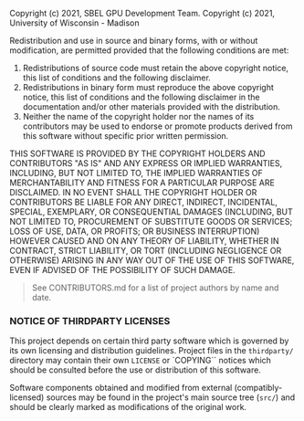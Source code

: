 
Copyright (c) 2021, SBEL GPU Development Team.
Copyright (c) 2021, University of Wisconsin - Madison

Redistribution and use in source and binary forms, with or without modification, are permitted provided that the following conditions are met:

1. Redistributions of source code must retain the above copyright notice, this list of conditions and the following disclaimer.
2. Redistributions in binary form must reproduce the above copyright notice, this list of conditions and the following disclaimer in the documentation and/or other materials provided with the distribution.
3. Neither the name of the copyright holder nor the names of its contributors may be used to endorse or promote products derived from this software without specific prior written permission.

THIS SOFTWARE IS PROVIDED BY THE COPYRIGHT HOLDERS AND CONTRIBUTORS "AS IS" AND ANY EXPRESS OR IMPLIED WARRANTIES, INCLUDING, BUT NOT LIMITED TO, THE IMPLIED WARRANTIES OF MERCHANTABILITY AND FITNESS FOR A PARTICULAR PURPOSE ARE DISCLAIMED. IN NO EVENT SHALL THE COPYRIGHT HOLDER OR CONTRIBUTORS BE LIABLE FOR ANY DIRECT, INDIRECT, INCIDENTAL, SPECIAL, EXEMPLARY, OR CONSEQUENTIAL DAMAGES (INCLUDING, BUT NOT LIMITED TO, PROCUREMENT OF SUBSTITUTE GOODS OR SERVICES; LOSS OF USE, DATA, OR PROFITS; OR BUSINESS INTERRUPTION) HOWEVER CAUSED AND ON ANY THEORY OF LIABILITY, WHETHER IN CONTRACT, STRICT LIABILITY, OR TORT (INCLUDING NEGLIGENCE OR OTHERWISE) ARISING IN ANY WAY OUT OF THE USE OF THIS SOFTWARE, EVEN IF ADVISED OF THE POSSIBILITY OF SUCH DAMAGE.


> See CONTRIBUTORS.md for a list of project authors by name and date.

### NOTICE OF THIRDPARTY LICENSES 

This project depends on certain third party software which is governed by its own licensing and distribution guidelines. Project files in the `thirdparty/` directory may contain their own `LICENSE` or `COPYING`` notices which should be consulted before the use or distribution of this software. 

Software components obtained and modified from external (compatibly-licensed) sources may be found in the project's main source tree (`src/`) and should be clearly marked as modifications of the original work.

